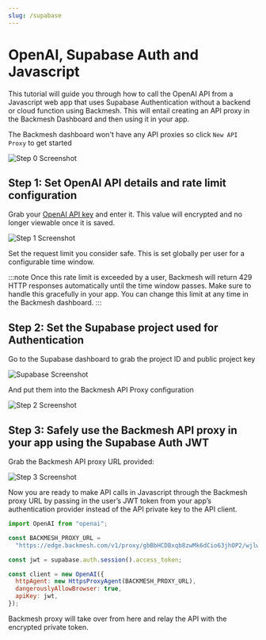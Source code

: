 ```yaml
---
slug: /supabase
---
```


# OpenAI, Supabase Auth and Javascript

This tutorial will guide you through how to call the OpenAI API from a Javascript web app that uses Supabase Authentication without a backend or cloud function using Backmesh. This will entail creating an API proxy in the Backmesh Dashboard and then using it in your app.

The Backmesh dashboard won't have any API proxies so click `New API Proxy` to get started

![Step 0 Screenshot](/emptydash.png)

## Step 1: Set OpenAI API details and rate limit configuration

Grab your [OpenAI API key](https://platform.openai.com/api-keys) and enter it. This value will encrypted and no longer viewable once it is saved.

![Step 1 Screenshot](/supabase+openai/step1.png)

Set the request limit you consider safe. This is set globally per user for a configurable time window.

:::note
Once this rate limit is exceeded by a user, Backmesh will return 429 HTTP responses automatically until the time window passes. Make sure to handle this gracefully in your app. You can change this limit at any time in the Backmesh dashboard.
:::

## Step 2: Set the Supabase project used for Authentication

Go to the Supabase dashboard to grab the project ID and public project key

![Supabase Screenshot](/supabase+openai/supabase.png)

And put them into the Backmesh API Proxy configuration

![Step 2 Screenshot](/supabase+openai/step2.png)

## Step 3: Safely use the Backmesh API proxy in your app using the Supabase Auth JWT

Grab the Backmesh API proxy URL provided:

![Step 3 Screenshot](/supabase+openai/step3.png)

Now you are ready to make API calls in Javascript through the Backmesh proxy URL by passing in the user’s JWT token from your app’s authentication provider instead of the API private key to the API client.

```js title="openai.js"
import OpenAI from "openai";

const BACKMESH_PROXY_URL =
  "https://edge.backmesh.com/v1/proxy/gbBbHCDBxqb8zwMk6dCio63jhOP2/wjlwRswvSXp4FBXwYLZ1";

const jwt = supabase.auth.session().access_token;

const client = new OpenAI({
  httpAgent: new HttpsProxyAgent(BACKMESH_PROXY_URL),
  dangerouslyAllowBrowser: true,
  apiKey: jwt,
});
```

Backmesh proxy will take over from here and relay the API with the encrypted private token.
